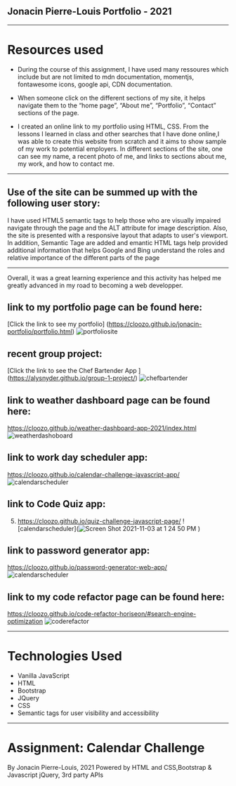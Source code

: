 
## Jonacin Pierre-Louis Portfolio - 2021
---

# Resources used

* During the course of this assignment, I have used many ressoures which include but are not limited to mdn documentation, momentjs, fontawesome icons, google api, CDN documentation.


* When someone click on the different sections of my site, it helps navigate them to the “home page”,
 “About me”, “Portfolio”,  “Contact” sections of the page.

* I created an online link to my portfolio using HTML, CSS. From the lessons I learned in class and other searches that I have done online,I was able to create this website  from scratch and it aims to show sample of my work to potential employers.
In different sections of the site, one can see my name, a recent photo of me, and links to sections about me, my work, and how to contact me.

---
## Use of the site can be summed up with the following user story:

 I have used HTML5 semantic tags to help those who are visually impaired navigate through the page and the ALT attribute for image description. Also, the site is presented with a responsive layout that adapts to user's  viewport. In addition, Semantic Tage are added and emantic HTML tags  help provided additional information that helps Google and Bing understand the roles and relative importance of the different parts of the page
 
---
 Overall, it was a great learning experience and this activity has helped me greatly advanced in my road to becoming a web developper.

## link to my portfolio page can be found here: 
[Click the link to see my portfolio] (https://cloozo.github.io/jonacin-portfolio/portfolio.html)
![portfoliosite](https://user-images.githubusercontent.com/84163696/139619611-924b9634-208d-4bde-b113-f7c195cf4a0d.png)

## recent group project: 
[Click the link to see the Chef Bartender App ] (https://alysnyder.github.io/group-1-project/)
![chefbartender](https://user-images.githubusercontent.com/84163696/139619577-98c5cf9c-ec0d-42cf-8aca-db0df23fc72c.png)


## link to weather dashboard page can be found here: 
https://cloozo.github.io/weather-dashboard-app-2021/index.html
![weatherdashoboard](![screenshot](https://user-images.githubusercontent.com/84163696/140142641-8ecfc30c-5c7d-4103-aeb2-9907434f49cb.png)
)

## link to work day scheduler app: 
 https://cloozo.github.io/calendar-challenge-javascript-app/
![calendarscheduler](![workdayscheduler](https://user-images.githubusercontent.com/84163696/140156552-f718ff44-b275-4a1c-b742-587350b5633e.png)
)

## link to Code Quiz app: 
5. https://cloozo.github.io/quiz-challenge-javascript-page/
![calendarscheduler](![Screen Shot 2021-11-03 at 1 24 50 PM](https://user-images.githubusercontent.com/84163696/140162451-646ecfa1-7aac-4c7e-9227-ca518163cea4.png)
)



## link to password generator app: 
 https://cloozo.github.io/password-generator-web-app/
![calendarscheduler](![passwordGenerator](https://user-images.githubusercontent.com/84163696/140158188-fc034afa-8e48-438a-8432-8d825c4814a2.png)
)


## link to my code refactor page can be found here: 
https://cloozo.github.io/code-refactor-horiseon/#search-engine-optimization
![coderefactor](https://user-images.githubusercontent.com/84163696/139619840-e5bfeec5-5ea1-4c12-8942-35cfdbd2df75.png)


---
# Technologies Used

- Vanilla JavaScript
- HTML
- Bootstrap
- JQuery
- CSS
- Semantic tags for user visibility and accessibility

---

# Assignment: Calendar Challenge

By Jonacin Pierre-Louis, 2021
Powered by HTML and CSS,Bootstrap & Javascript jQuery, 3rd party APIs
